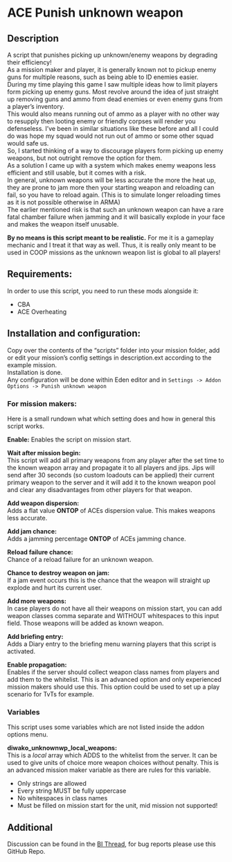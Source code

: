 # ACE Punish unknown weapon
## Description
A script that punishes picking up unknown/enemy weapons by degrading their efficiency!\
As a mission maker and player, it is generally known not to pickup enemy guns for multiple reasons, such as being able to ID enemies easier.\
During my time playing this game I saw multiple ideas how to limit players form picking up enemy guns. Most revolve around the idea of just straight up removing guns and ammo from dead enemies or even enemy guns from a player’s inventory.\
This would also means running out of ammo as a player with no other way to resupply then looting enemy or friendly corpses will render you defenseless. I’ve been in similar situations like these before and all I could do was hope my squad would not run out of ammo or some other squad would safe us.\
So, I started thinking of a way to discourage players form picking up enemy weapons, but not outright remove the option for them.\
As a solution I came up with a system which makes enemy weapons less efficient and still usable, but it comes with a risk.\
In general, unknown weapons will be less accurate the more the heat up, they are prone to jam more then your starting weapon and reloading can fail, so you have to reload again. (This is to simulate longer reloading times as it is not possible otherwise in ARMA)\
The earlier mentioned risk is that such an unknown weapon can have a rare fatal chamber failure when jamming and it will basically explode in your face and makes the weapon itself unusable.

__By no means is this script meant to be realistic.__ For me it is a gameplay mechanic and I treat it that way as well. Thus, it is really only meant to be used in COOP missions as the unknown weapon list is global to all players!

## Requirements:
In order to use this script, you need to run these mods alongside it:
* CBA
* ACE Overheating

## Installation and configuration:
Copy over the contents of the “scripts” folder into your mission folder, add or edit your mission’s config settings in description.ext according to the example mission.\
Installation is done.\
Any configuration will be done within Eden editor and in `Settings -> Addon Options -> Punish unknown weapon`

### For mission makers:
Here is a small rundown what which setting does and how in general this script works.

__Enable:__
Enables the script on mission start.

__Wait after mission begin:__\
This script will add all primary weapons from any player after the set time to the known weapon array and propagate it to all players and jips. Jips will send after 30 seconds (so custom loadouts can be applied) their current primary weapon to the server and it will add it to the known weapon pool and clear any disadvantages from other players for that weapon.

__Add weapon dispersion:__\
Adds a flat value **ONTOP** of ACEs dispersion value. This makes weapons less accurate.

__Add jam chance:__\
Adds a jamming percentage **ONTOP** of ACEs jamming chance.

__Reload failure chance:__\
Chance of a reload failure for an unknown weapon.

__Chance to destroy weapon on jam:__\
If a jam event occurs this is the chance that the weapon will straight up explode and hurt its current user.

__Add more weapons:__ \
In case players do not have all their weapons on mission start, you can add weapon classes comma separate and WITHOUT whitespaces to this input field. Those weapons will be added as known weapon.

__Add briefing entry:__\
Adds a Diary entry to the briefing menu warning players that this script is activated.

__Enable propagation:__\
Enables if the server should collect weapon class names from players and add them to the whitelist. This is an advanced option and only experienced mission makers should use this. This option could be used to set up a play scenario for TvTs for example.

### Variables
This script uses some variables which are not listed inside the addon options menu.

__diwako_unknownwp_local_weapons:__\
This is a _local_ array which ADDS to the whitelist from the server. It can be used to give units of choice more weapon choices without penalty. This is an advanced mission maker variable as there are rules for this variable.
* Only strings are allowed
* Every string MUST be fully uppercase
* No whitespaces in class names
* Must be filled on mission start for the unit, mid mission not supported!

## Additional
Discussion can be found in the [BI Thread](https://forums.bohemia.net/forums/topic/217470-release-ace-punish-unknownenemy-weapon-script/), for bug reports please use this GitHub Repo.